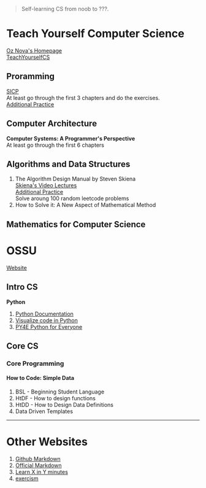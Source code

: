 > Self-learning CS from noob to ???.  
# Teach Yourself Computer Science
[Oz Nova's Homepage](https://ozwrites.com/)  
[TeachYourselfCS](https://teachyourselfcs.com/)
## Proramming
[SICP](https://sarabander.github.io/sicp/html/index.xhtml)  
At least go through the first 3 chapters and do the exercises.  
[Additional Practice](exercism.io)
## Computer Architecture
**Computer Systems: A Programmer's Perspective**  
At least go through the first 6 chapters
## Algorithms and Data Structures
1. The Algorithm Design Manual by Steven Skiena  
[Skiena's Video Lectures](https://www3.cs.stonybrook.edu/~skiena/373/videos/)  
[Additional Practice](https://leetcode.com/)  
Solve aroung 100 random leetcode problems
2. How to Solve it: A New Aspect of Mathematical Method
## Mathematics for Computer Science

# OSSU
[Website](https://github.com/ossu/computer-science)
## Intro CS
**Python** 
1. [Python Documentation](https://docs.python.org/3/)  
2. [Visualize code in Python](https://pythontutor.com/visualize.html)
3. [PY4E Python for Everyone](https://www.py4e.com/)
## Core CS
### Core Programming
#### How to Code: Simple Data
1. BSL - Beginning Student Language
2. HtDF - How to design functions
3. HtDD - How to Design Data Definitions
4. Data Driven Templates
---
# Other Websites
1. [Github Markdown](https://docs.github.com/en/get-started/writing-on-github)
2. [Official Markdown](https://www.markdownguide.org/)
3. [Learn X in Y minutes](https://learnxinyminutes.com/)
4. [exercism](exercism.io)